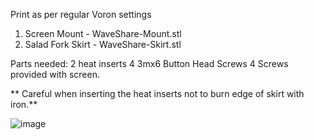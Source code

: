 Print as per regular Voron settings

1. Screen Mount - WaveShare-Mount.stl
2. Salad Fork Skirt - WaveShare-Skirt.stl

Parts needed:
2 heat inserts
4 3mx6 Button Head Screws
4 Screws provided with screen.

** Careful when inserting the heat inserts not to burn edge of skirt with iron.**


![image](https://user-images.githubusercontent.com/8387530/193870388-2da4c288-11bf-4c48-81e1-70b0914549d8.png)
